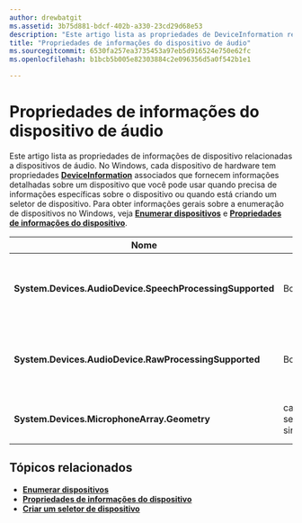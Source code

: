 ```yaml
---
author: drewbatgit
ms.assetid: 3b75d881-bdcf-402b-a330-23cd29d68e53
description: "Este artigo lista as propriedades de DeviceInformation relacionadas a dispositivos de áudio"
title: "Propriedades de informações do dispositivo de áudio"
ms.sourcegitcommit: 6530fa257ea3735453a97eb5d916524e750e62fc
ms.openlocfilehash: b1bcb5b005e82303884c2e096356d5a0f542b1e1

---
```


# Propriedades de informações do dispositivo de áudio

Este artigo lista as propriedades de informações de dispositivo relacionadas a dispositivos de áudio. No Windows, cada dispositivo de hardware tem propriedades [**DeviceInformation**](https://msdn.microsoft.com/library/windows/apps/BR225393) associados que fornecem informações detalhadas sobre um dispositivo que você pode usar quando precisa de informações específicas sobre o dispositivo ou quando está criando um seletor de dispositivo. Para obter informações gerais sobre a enumeração de dispositivos no Windows, veja [**Enumerar dispositivos**](../devices-sensors/enumerate-devices.md) e [**Propriedades de informações do dispositivo**](../devices-sensors/device-information-properties.md).


|Nome|Tipo|Descrição|
|------------------------------------------------------------|------------|------------------------------------------------------|
|**System.Devices.AudioDevice.SpeechProcessingSupported**|Booliano|Indica se o dispositivo de áudio dá suporte para processamento de fala.|
|**System.Devices.AudioDevice.RawProcessingSupported**|Booliano|Indica se o dispositivo de áudio dá suporte para processamento bruto.|
|**System.Devices.MicrophoneArray.Geometry**|caractere sem sinal[]|Dados de geometria para uma matriz de microfones.|
## Tópicos relacionados

* [**Enumerar dispositivos**](../devices-sensors/enumerate-devices.md)
* [**Propriedades de informações do dispositivo**](../devices-sensors/device-information-properties.md)
* [**Criar um seletor de dispositivo**](../devices-sensors/build-a-device-selector.md)







<!--HONumber=Jun16_HO4-->


